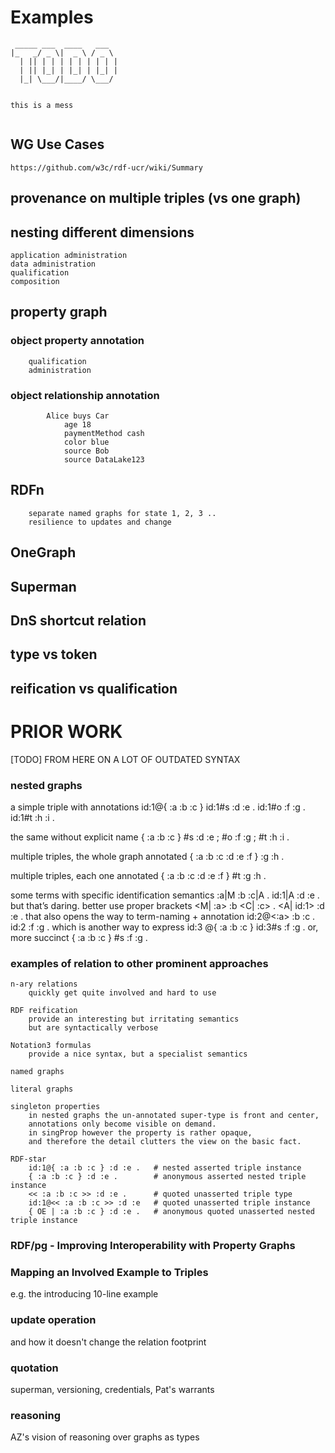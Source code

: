 # Examples

```
 _____ ___  ____   ___  
|_   _/ _ \|  _ \ / _ \ 
  | || | | | | | | | | |
  | || |_| | |_| | |_| |
  |_| \___/|____/ \___/ 
                        
						
this is a mess


```


## WG Use Cases
    https://github.com/w3c/rdf-ucr/wiki/Summary

## provenance on multiple triples (vs one graph)
## nesting different dimensions
    application administration
    data administration
    qualification
    composition
## property graph 
### object property annotation
		qualification
		administration
### object relationship annotation
			Alice buys Car
				age 18
				paymentMethod cash
				color blue
				source Bob
				source DataLake123
## RDFn
		separate named graphs for state 1, 2, 3 .. 
        resilience to updates and change
## OneGraph
## Superman
## DnS shortcut relation
## type vs token
## reification vs qualification





# PRIOR WORK

[TODO]  FROM HERE ON A LOT OF OUTDATED SYNTAX



### nested graphs

a simple triple with annotations
	id:1@{ :a :b :c } 
	id:1#s :d :e .
	id:1#o :f :g .
	id:1#t :h :i .

the same without explicit name
	{ :a :b :c } #s :d :e ;
                    #o :f :g ;
                    #t :h :i .

multiple triples, the whole graph annotated
	{ :a :b :c 
	  :d :e :f } :g :h .

multiple triples, each one annotated
	{ :a :b :c 
	  :d :e :f } #t :g :h .


some terms with specific identification semantics
	:a|M :b :c|A .
	id:1|A :d :e .
but that’s daring. better use proper brackets
	<M| :a> :b <C| :c> .
	<A| id:1> :d :e .
   that also opens the way to term-naming + annotation
	id:2@<:a> :b :c .
	id:2 :f :g .
   which is another way to express
	id:3 @{ :a :b :c }
	id:3#s :f :g .
   or, more succinct
	{ :a :b :c } #s :f :g .



### examples of relation to other prominent approaches
	
	n-ary relations
		quickly get quite involved and hard to use

	RDF reification
		provide an interesting but irritating semantics
		but are syntactically verbose
		
	Notation3 formulas
		provide a nice syntax, but a specialist semantics

	named graphs

	literal graphs

	singleton properties
		in nested graphs the un-annotated super-type is front and center, 
		annotations only become visible on demand. 
		in singProp however the property is rather opaque, 
		and therefore the detail clutters the view on the basic fact.

	RDF-star
		id:1@{ :a :b :c } :d :e .   # nested asserted triple instance
		{ :a :b :c } :d :e .        # anonymous asserted nested triple instance
		<< :a :b :c >> :d :e .      # quoted unasserted triple type
		id:1@<< :a :b :c >> :d :e   # quoted unasserted triple instance 
		{ OE | :a :b :c } :d :e .   # anonymous quoted unasserted nested triple instance


### RDF/pg - Improving Interoperability with Property Graphs


### Mapping an Involved Example to Triples
e.g. the introducing 10-line example

### update operation
and how it doesn't change the relation footprint

### quotation
superman, versioning, credentials, Pat's warrants

### reasoning
AZ's vision of reasoning over graphs as types

